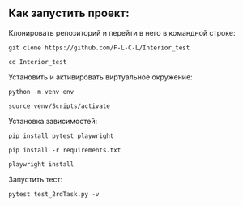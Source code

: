 ## Как запустить проект:

Клонировать репозиторий и перейти в него в командной строке:

```
git clone https://github.com/F-L-C-L/Interior_test
```
```
cd Interior_test
```

Установить и активировать виртуальное окружение:

```
python -m venv env
```

```
source venv/Scripts/activate
```

Установка зависимостей:

```
pip install pytest playwright
```

```
pip install -r requirements.txt
```

```
playwright install
```

Запустить тест:

```
pytest test_2rdTask.py -v
```

